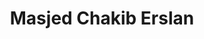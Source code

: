 ---
id: 5
imageSrc: '/projects/masjedpic.jpeg'
category: 'Spiritual'
title: 'Masjed Chakib Erslan'
location: "Lebanon"
client: "ACON"
description: "Steel super strcture trompe l'oeuil"
---